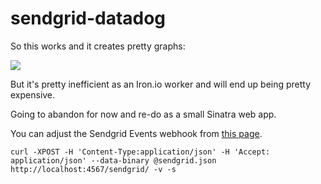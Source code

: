 sendgrid-datadog
===============

So this works and it creates pretty graphs:

<img src='http://shared.froese.org/2015/evvb6-14-17.jpg' border="0" />

But it's pretty inefficient as an Iron.io worker and will end up being pretty expensive.

Going to abandon for now and re-do as a small Sinatra web app.

You can adjust the Sendgrid Events webhook from [this page](https://sendgrid.com/app).

`curl -XPOST -H 'Content-Type:application/json' -H 'Accept: application/json' --data-binary @sendgrid.json http://localhost:4567/sendgrid/ -v -s`
